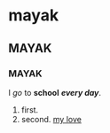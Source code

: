 # mayak
## MAYAK
### MAYAK
I *go* to **school** ***every day***.
1. first.
2. second.
[my love](hse.ru)
